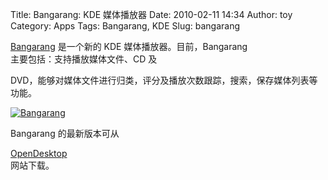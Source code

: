 Title: Bangarang: KDE 媒体播放器
Date: 2010-02-11 14:34
Author: toy
Category: Apps
Tags: Bangarang, KDE
Slug: bangarang

[Bangarang](http://bangarangkde.wordpress.com/) 是一个新的 KDE
媒体播放器。目前，Bangarang  
主要包括：支持播放媒体文件、CD 及  

DVD，能够对媒体文件进行归类，评分及播放次数跟踪，搜索，保存媒体列表等功能。

[![Bangarang](http://i.linuxtoy.org/images/2010/02/bangarang-thumb.png)](http://i.linuxtoy.org/images/2010/02/bangarang.png)

Bangarang 的最新版本可从  

[OpenDesktop](http://opendesktop.org/content/show.php/Bangarang?content=113305)  
网站下载。
